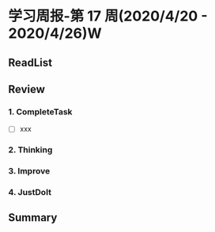 # 学习周报-第 17 周(2020/4/20 - 2020/4/26)W

>

## ReadList

## Review

### 1. CompleteTask

- [ ] xxx

### 2. Thinking

### 3. Improve

### 4. JustDoIt

## Summary
